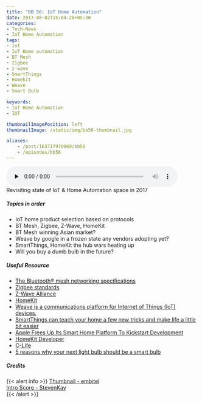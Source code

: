 ```yaml
---
title: "BB 56: IoT Home Automation"
date: 2017-08-02T15:04:20+05:30
categories:
- Tech-News
- IoT Home Automation
tags:
- IoT
- IoT Home automation
- BT Mesh
- Zigbee
- z-wave
- SmartThings
- Homekit
- Weave
- Smart Bulb

keywords:
- IoT Home Automation
- IOT

thumbnailImagePosition: left
thumbnailImage: /static/img/bb56-thumbnail.jpg

aliases:
    - /post/163717970069/bb56
    - /episodes/bb56
---
```

<audio controls="controls" controls style="width: 450px;" preload="none" id="audio_player"><source  src='http://bangalorebits.s3.amazonaws.com/2017/BB_EP56-2017-31.mp3' type="audio/mp3">  </audio>
<BR>
Revisiting state of IoT & Home Automation space in 2017
<!--more-->
##### Topics in order
*  IoT home product selection based on protocols
*  BT Mesh, Zigbee, Z-Wave, HomeKit
*  BT Mesh winning Asian market?
*  Weave by google in a frozen state any vendors adopting yet?
*  SmartThings, HomeKit the hub wars heating up  
*  Will you buy a dumb bulb in the future?

##### Useful Resource
*   [The Bluetooth® mesh networking specifications](“https://www.bluetooth.com/specifications/mesh-specifications")
*   [Zigbee standards](“http://www.zigbee.org/zigbeealliance/developing-standards/")
*   [Z-Wave Alliance](“http://z-wavealliance.org")
*   [HomeKit](“https://www.apple.com/in/ios/home/")
*   [Weave is a communications platform for Internet of Things (IoT) devices.](https://developers.google.com/weave/)
*   [SmartThings can teach your home a few new tricks and make life a little bit easier](https://www.smartthings.com/uses/)
*   [Apple Frees Up Its Smart Home Platform To Kickstart Development](https://www.forbes.com/sites/aarontilley/2017/06/07/apple-homekit-wwdc-2017-update/#8bef65612839)
*   [HomeKit Developer](https://developer.apple.com/homekit/)
*   [C-Life](https://www.cbyge.com/products/c-life)
*   [5 reasons why your next light bulb should be a smart bulb](https://www.cnet.com/how-to/why-your-next-light-bulb-should-be-a-smart-bulb/)

##### Credits

{{< alert info  >}}
  [Thumbnail - embitel](embitel.com) <BR>
  [Intro Score - StevenKay](https://plus.google.com/+StevenKay_Detachment)<BR>
{{< /alert >}}
